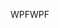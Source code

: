 <span data-ttu-id="30cde-101">WPF</span><span class="sxs-lookup"><span data-stu-id="30cde-101">WPF</span></span>